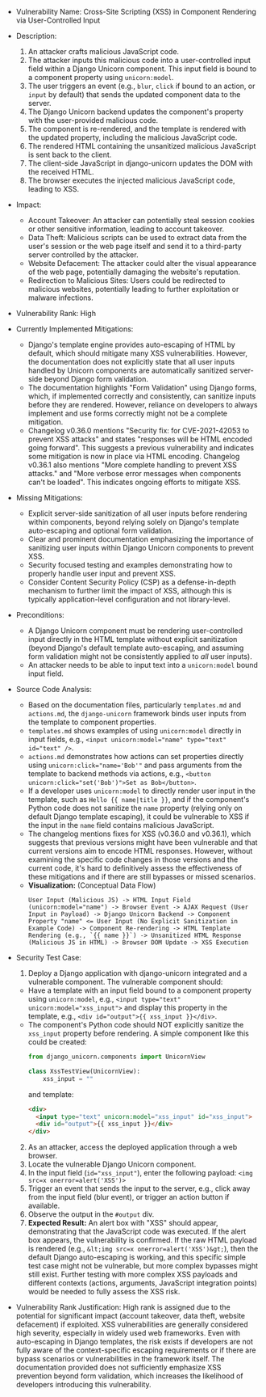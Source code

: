 - Vulnerability Name: Cross-Site Scripting (XSS) in Component Rendering via User-Controlled Input

- Description:
  1. An attacker crafts malicious JavaScript code.
  2. The attacker inputs this malicious code into a user-controlled input field within a Django Unicorn component. This input field is bound to a component property using `unicorn:model`.
  3. The user triggers an event (e.g., `blur`, `click` if bound to an action, or `input` by default) that sends the updated component data to the server.
  4. The Django Unicorn backend updates the component's property with the user-provided malicious code.
  5. The component is re-rendered, and the template is rendered with the updated property, including the malicious JavaScript code.
  6. The rendered HTML containing the unsanitized malicious JavaScript is sent back to the client.
  7. The client-side JavaScript in django-unicorn updates the DOM with the received HTML.
  8. The browser executes the injected malicious JavaScript code, leading to XSS.

- Impact:
  - Account Takeover: An attacker can potentially steal session cookies or other sensitive information, leading to account takeover.
  - Data Theft: Malicious scripts can be used to extract data from the user's session or the web page itself and send it to a third-party server controlled by the attacker.
  - Website Defacement: The attacker could alter the visual appearance of the web page, potentially damaging the website's reputation.
  - Redirection to Malicious Sites: Users could be redirected to malicious websites, potentially leading to further exploitation or malware infections.

- Vulnerability Rank: High

- Currently Implemented Mitigations:
  - Django's template engine provides auto-escaping of HTML by default, which should mitigate many XSS vulnerabilities. However, the documentation does not explicitly state that all user inputs handled by Unicorn components are automatically sanitized server-side beyond Django form validation.
  - The documentation highlights "Form Validation" using Django forms, which, if implemented correctly and consistently, can sanitize inputs before they are rendered. However, reliance on developers to always implement and use forms correctly might not be a complete mitigation.
  - Changelog v0.36.0 mentions "Security fix: for CVE-2021-42053 to prevent XSS attacks" and states "responses will be HTML encoded going forward". This suggests a previous vulnerability and indicates some mitigation is now in place via HTML encoding. Changelog v0.36.1 also mentions "More complete handling to prevent XSS attacks." and "More verbose error messages when components can't be loaded". This indicates ongoing efforts to mitigate XSS.

- Missing Mitigations:
  - Explicit server-side sanitization of all user inputs before rendering within components, beyond relying solely on Django's template auto-escaping and optional form validation.
  - Clear and prominent documentation emphasizing the importance of sanitizing user inputs within Django Unicorn components to prevent XSS.
  - Security focused testing and examples demonstrating how to properly handle user input and prevent XSS.
  -  Consider Content Security Policy (CSP) as a defense-in-depth mechanism to further limit the impact of XSS, although this is typically application-level configuration and not library-level.

- Preconditions:
  - A Django Unicorn component must be rendering user-controlled input directly in the HTML template without explicit sanitization (beyond Django's default template auto-escaping, and assuming form validation might not be consistently applied to *all* user inputs).
  - An attacker needs to be able to input text into a `unicorn:model` bound input field.

- Source Code Analysis:
  - Based on the documentation files, particularly `templates.md` and `actions.md`, the `django-unicorn` framework binds user inputs from the template to component properties.
  - `templates.md` shows examples of using `unicorn:model` directly in input fields, e.g., `<input unicorn:model="name" type="text" id="text" />`.
  - `actions.md` demonstrates how actions can set properties directly using `unicorn:click="name='Bob'"` and pass arguments from the template to backend methods via actions, e.g.,  `<button unicorn:click="set('Bob')">Set as Bob</button>`.
  - If a developer uses `unicorn:model` to directly render user input in the template, such as `Hello {{ name|title }}`, and if the component's Python code does not sanitize the `name` property (relying only on default Django template escaping), it could be vulnerable to XSS if the input in the `name` field contains malicious JavaScript.
  - The changelog mentions fixes for XSS (v0.36.0 and v0.36.1), which suggests that previous versions might have been vulnerable and that current versions aim to encode HTML responses. However, without examining the specific code changes in those versions and the current code, it's hard to definitively assess the effectiveness of these mitigations and if there are still bypasses or missed scenarios.
  - **Visualization:** (Conceptual Data Flow)
    ```
    User Input (Malicious JS) -> HTML Input Field (unicorn:model="name") -> Browser Event -> AJAX Request (User Input in Payload) -> Django Unicorn Backend -> Component Property "name" <= User Input (No Explicit Sanitization in Example Code) -> Component Re-rendering -> HTML Template Rendering (e.g., `{{ name }}`) -> Unsanitized HTML Response (Malicious JS in HTML) -> Browser DOM Update -> XSS Execution
    ```

- Security Test Case:
  1. Deploy a Django application with django-unicorn integrated and a vulnerable component. The vulnerable component should:
    - Have a template with an input field bound to a component property using `unicorn:model`, e.g., `<input type="text" unicorn:model="xss_input">` and display this property in the template, e.g., `<div id="output">{{ xss_input }}</div>`.
    - The component's Python code should NOT explicitly sanitize the `xss_input` property before rendering. A simple component like this could be created:
      ```python
      from django_unicorn.components import UnicornView

      class XssTestView(UnicornView):
          xss_input = ""
      ```
      and template:
      ```html
      <div>
        <input type="text" unicorn:model="xss_input" id="xss_input">
        <div id="output">{{ xss_input }}</div>
      </div>
      ```
  2. As an attacker, access the deployed application through a web browser.
  3. Locate the vulnerable Django Unicorn component.
  4. In the input field (`id="xss_input"`), enter the following payload: `<img src=x onerror=alert('XSS')>`
  5. Trigger an event that sends the input to the server, e.g., click away from the input field (blur event), or trigger an action button if available.
  6. Observe the output in the `#output` div.
  7. **Expected Result:** An alert box with "XSS" should appear, demonstrating that the JavaScript code was executed. If the alert box appears, the vulnerability is confirmed. If the raw HTML payload is rendered (e.g., `&lt;img src=x onerror=alert('XSS')&gt;`), then the default Django auto-escaping is working, and this specific simple test case might not be vulnerable, but more complex bypasses might still exist. Further testing with more complex XSS payloads and different contexts (actions, arguments, JavaScript integration points) would be needed to fully assess the XSS risk.

- Vulnerability Rank Justification: High rank is assigned due to the potential for significant impact (account takeover, data theft, website defacement) if exploited. XSS vulnerabilities are generally considered high severity, especially in widely used web frameworks. Even with auto-escaping in Django templates, the risk exists if developers are not fully aware of the context-specific escaping requirements or if there are bypass scenarios or vulnerabilities in the framework itself. The documentation provided does not sufficiently emphasize XSS prevention beyond form validation, which increases the likelihood of developers introducing this vulnerability.
